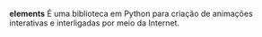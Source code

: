 **elements** É uma biblioteca em Python para criação de animações interativas e interligadas por meio da Internet.